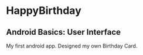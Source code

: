 # HappyBirthday

## Android Basics: User Interface
My first android app. Designed my own Birthday Card.
